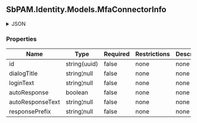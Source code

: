 
<h2 id="tocS_SbPAM.Identity.Models.MfaConnectorInfo">SbPAM.Identity.Models.MfaConnectorInfo</h2>

<a id="schemasbpam.identity.models.mfaconnectorinfo"></a>
<a id="schema_SbPAM.Identity.Models.MfaConnectorInfo"></a>
<a id="tocSsbpam.identity.models.mfaconnectorinfo"></a>
<a id="tocssbpam.identity.models.mfaconnectorinfo"></a>

<details><summary>JSON</summary>


```json
{
  "id": "497f6eca-6276-4993-bfeb-53cbbbba6f08",
  "dialogTitle": "string",
  "loginText": "string",
  "autoResponse": true,
  "autoResponseText": "string",
  "responsePrefix": "string"
}

```


</details>

### Properties

|Name|Type|Required|Restrictions|Description|
|---|---|---|---|---|
|id|string(uuid)|false|none|none|
|dialogTitle|string¦null|false|none|none|
|loginText|string¦null|false|none|none|
|autoResponse|boolean|false|none|none|
|autoResponseText|string¦null|false|none|none|
|responsePrefix|string¦null|false|none|none|



